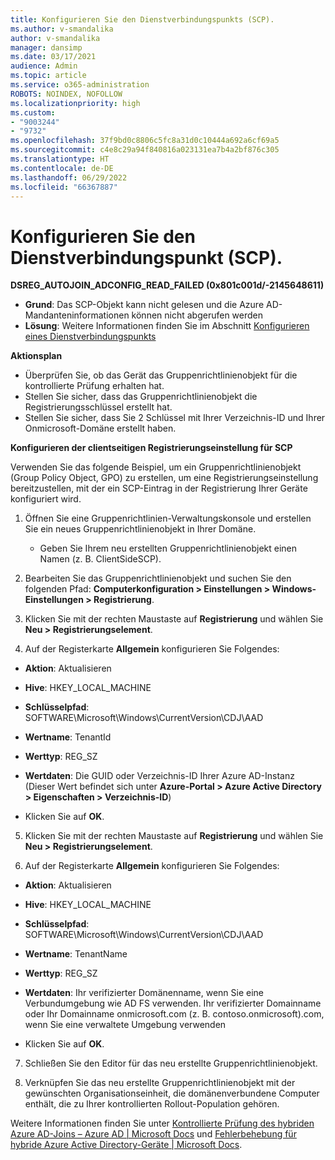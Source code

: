 ```yaml
---
title: Konfigurieren Sie den Dienstverbindungspunkts (SCP).
ms.author: v-smandalika
author: v-smandalika
manager: dansimp
ms.date: 03/17/2021
audience: Admin
ms.topic: article
ms.service: o365-administration
ROBOTS: NOINDEX, NOFOLLOW
ms.localizationpriority: high
ms.custom:
- "9003244"
- "9732"
ms.openlocfilehash: 37f9bd0c8806c5fc8a31d0c10444a692a6cf69a5
ms.sourcegitcommit: c4e8c29a94f840816a023131ea7b4a2bf876c305
ms.translationtype: HT
ms.contentlocale: de-DE
ms.lasthandoff: 06/29/2022
ms.locfileid: "66367887"
---
```

# <a name="configure-service-connection-point-scp"></a>Konfigurieren Sie den Dienstverbindungspunkt (SCP).

**DSREG_AUTOJOIN_ADCONFIG_READ_FAILED (0x801c001d/-2145648611)**

- **Grund**: Das SCP-Objekt kann nicht gelesen und die Azure AD-Mandanteninformationen können nicht abgerufen werden
- **Lösung**: Weitere Informationen finden Sie im Abschnitt [Konfigurieren eines Dienstverbindungspunkts](https://docs.microsoft.com/azure/active-directory/devices/hybrid-azuread-join-federated-domains#configure-hybrid-azure-ad-join)


**Aktionsplan**

- Überprüfen Sie, ob das Gerät das Gruppenrichtlinienobjekt für die kontrollierte Prüfung erhalten hat.
- Stellen Sie sicher, dass das Gruppenrichtlinienobjekt die Registrierungsschlüssel erstellt hat.
- Stellen Sie sicher, dass Sie 2 Schlüssel mit Ihrer Verzeichnis-ID und Ihrer Onmicrosoft-Domäne erstellt haben.

**Konfigurieren der clientseitigen Registrierungseinstellung für SCP**

Verwenden Sie das folgende Beispiel, um ein Gruppenrichtlinienobjekt (Group Policy Object, GPO) zu erstellen, um eine Registrierungseinstellung bereitzustellen, mit der ein SCP-Eintrag in der Registrierung Ihrer Geräte konfiguriert wird.

1. Öffnen Sie eine Gruppenrichtlinien-Verwaltungskonsole und erstellen Sie ein neues Gruppenrichtlinienobjekt in Ihrer Domäne.
     - Geben Sie Ihrem neu erstellten Gruppenrichtlinienobjekt einen Namen (z. B. ClientSideSCP).

2. Bearbeiten Sie das Gruppenrichtlinienobjekt und suchen Sie den folgenden Pfad: **Computerkonfiguration > Einstellungen > Windows-Einstellungen > Registrierung**.

3. Klicken Sie mit der rechten Maustaste auf **Registrierung** und wählen Sie **Neu > Registrierungselement**.

4. Auf der Registerkarte **Allgemein** konfigurieren Sie Folgendes:
  
- **Aktion**: Aktualisieren
    
- **Hive**: HKEY_LOCAL_MACHINE
    
- **Schlüsselpfad**: SOFTWARE\Microsoft\Windows\CurrentVersion\CDJ\AAD
    
- **Wertname**: TenantId
    
- **Werttyp**: REG_SZ
    
- **Wertdaten**: Die GUID oder Verzeichnis-ID Ihrer Azure AD-Instanz (Dieser Wert befindet sich unter **Azure-Portal > Azure Active Directory > Eigenschaften > Verzeichnis-ID**)
 
- Klicken Sie auf **OK**.
 
5. Klicken Sie mit der rechten Maustaste auf **Registrierung** und wählen Sie **Neu > Registrierungselement**.

6. Auf der Registerkarte **Allgemein** konfigurieren Sie Folgendes:
  
- **Aktion**: Aktualisieren
    
- **Hive**: HKEY_LOCAL_MACHINE
    
- **Schlüsselpfad**: SOFTWARE\Microsoft\Windows\CurrentVersion\CDJ\AAD
    
- **Wertname**: TenantName
    
- **Werttyp**: REG_SZ
    
- **Wertdaten**: Ihr verifizierter Domänenname, wenn Sie eine Verbundumgebung wie AD FS verwenden. Ihr verifizierter Domainname oder Ihr Domainname onmicrosoft.com (z. B. contoso.onmicrosoft).com, wenn Sie eine verwaltete Umgebung verwenden

- Klicken Sie auf **OK**.

7. Schließen Sie den Editor für das neu erstellte Gruppenrichtlinienobjekt.

8. Verknüpfen Sie das neu erstellte Gruppenrichtlinienobjekt mit der gewünschten Organisationseinheit, die domänenverbundene Computer enthält, die zu Ihrer kontrollierten Rollout-Population gehören.

Weitere Informationen finden Sie unter [Kontrollierte Prüfung des hybriden Azure AD-Joins – Azure AD | Microsoft Docs](https://docs.microsoft.com/azure/active-directory/devices/hybrid-azuread-join-control) und  [Fehlerbehebung für hybride Azure Active Directory-Geräte | Microsoft Docs](https://docs.microsoft.com/azure/active-directory/devices/troubleshoot-hybrid-join-windows-current).









